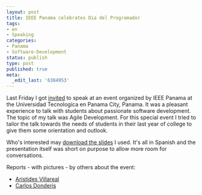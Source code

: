 ```yaml
---
layout: post
title: IEEE Panama celebrates Dia del Programador
tags:
- en
- Speaking
categories:
- Panama
- Software-Development
status: publish
type: post
published: true
meta:
  _edit_last: '6384953'
---
```

<p>Last Friday I got <a href="http://www.stephan-schwab.com/generateTrackBackLink.action?entry=1221003943679">invited</a> to speak at an event organized by IEEE Panama at the Universidad Tecnologica en Panama City, Panama. It was a pleasant experience to talk with students about passionate software development. The topic of my talk was Agile Development. For this special event I tried to tailor the talk towards the needs of students in their last year of college to give them some orientation and outlook. </p>

<p>Who's interested may <a href="/files/DesarrolloSoftwareIEEE-UTP-September-2008.pdf">download the slides</a> I used. It's all in Spanish and the presentation itself was short on purpose to allow more room for conversations. </p>

<p>Reports - with pictures - by others about the event:</p>

<ul>
<li><a href="http://avbravo.blogspot.com/2008/09/dia-del-programador-en-ciudad-de-panam.html">Aristides Villareal</a></li>
<li><a href="http://www.donderis.net/dia-del-programador/">Carlos Donderis</a></li>
</ul>
